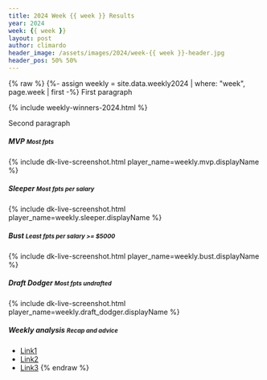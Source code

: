 ```yaml
---
title: 2024 Week {{ week }} Results
year: 2024
week: {{ week }}
layout: post
author: climardo
header_image: /assets/images/2024/week-{{ week }}-header.jpg
header_pos: 50% 50%
---
```

{% raw %}
{%- assign weekly = site.data.weekly2024 | where: "week", page.week | first -%}
First paragraph

{% include weekly-winners-2024.html %}

Second paragraph

##### MVP <small class="text-muted">Most fpts</small>
{% include dk-live-screenshot.html player_name=weekly.mvp.displayName %}

##### Sleeper <small class="text-muted">Most fpts per salary</small>
{% include dk-live-screenshot.html player_name=weekly.sleeper.displayName %}

##### Bust <small class="text-muted">Least fpts per salary >= $5000</small>
{% include dk-live-screenshot.html player_name=weekly.bust.displayName %}

##### Draft Dodger <small class="text-muted">Most fpts undrafted</small>
{% include dk-live-screenshot.html player_name=weekly.draft_dodger.displayName %}

##### Weekly analysis <small class="text-muted">Recap and advice</small>
- [Link1](#)
- [Link2](#)
- [Link3](#)
{% endraw %}